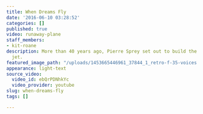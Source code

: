 ```yaml
---
title: When Dreams Fly
date: '2016-06-10 03:28:52'
categories: []
published: true
video: runaway-plane
staff_members:
- kit-roane
description: More than 40 years ago, Pierre Sprey set out to build the ultimate fighter
  jet.
featured_image_path: "/uploads/1453665446961_37844_1_retro-f-35-voices.jpg"
appearance: light-text
source_video:
  video_id: ebQrPDNhkYc
  video_provider: youtube
slug: when-dreams-fly
tags: []

---
```

